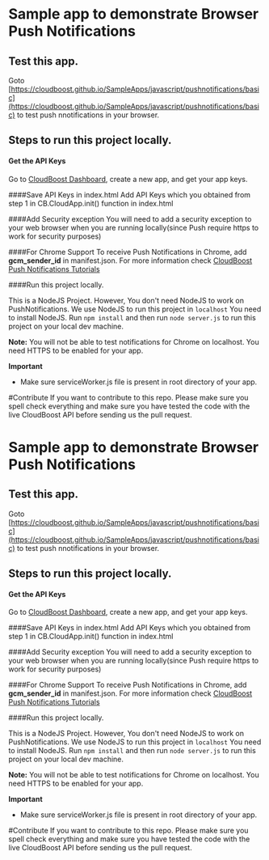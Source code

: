 
# Sample app to demonstrate Browser Push Notifications 

## Test this app.

Goto [https://cloudboost.github.io/SampleApps/javascript/pushnotifications/basic](https://cloudboost.github.io/SampleApps/javascript/pushnotifications/basic) to test push nnotifications in your browser.   

## Steps to run this project locally.

#### Get the API Keys
Go to [CloudBoost Dashboard](https://dashboard.cloudboost.io), create a new  app, and get your app keys.

####Save API Keys in index.html
Add API Keys which you obtained from step 1 in CB.CloudApp.init() function in index.html

####Add Security exception
You will need to add a security exception to your web browser when you are running locally(since Push require https to work for security purposes)

####For Chrome Support
To receive Push Notifications in Chrome, add **gcm_sender_id** in manifest.json.
For more information check [CloudBoost Push Notifications Tutorials](https://tutorials.cloudboost.io/en/pushnotifications/javascript)

####Run this project locally. 

This is a NodeJS Project. However, You don't need NodeJS to work on PushNotifications. We use NodeJS to run this project in `localhost` You need to install NodeJS. Run `npm install` and then run `node server.js` to run this project on your local dev machine. 

**Note:** You will not be able to test notifications for Chrome on localhost. You need HTTPS to be enabled for your app. 

**Important**
* Make sure serviceWorker.js file is present in root directory of your app. 


#Contribute
If you want to contribute to this repo. Please make sure you spell check everything and make sure you have tested the code with the live CloudBoost API before sending us the pull request.

# Sample app to demonstrate Browser Push Notifications 

## Test this app.

Goto [https://cloudboost.github.io/SampleApps/javascript/pushnotifications/basic](https://cloudboost.github.io/SampleApps/javascript/pushnotifications/basic) to test push nnotifications in your browser.   

## Steps to run this project locally.

#### Get the API Keys
Go to [CloudBoost Dashboard](https://dashboard.cloudboost.io), create a new  app, and get your app keys.

####Save API Keys in index.html
Add API Keys which you obtained from step 1 in CB.CloudApp.init() function in index.html

####Add Security exception
You will need to add a security exception to your web browser when you are running locally(since Push require https to work for security purposes)

####For Chrome Support
To receive Push Notifications in Chrome, add **gcm_sender_id** in manifest.json.
For more information check [CloudBoost Push Notifications Tutorials](https://tutorials.cloudboost.io/en/pushnotifications/javascript)

####Run this project locally. 

This is a NodeJS Project. However, You don't need NodeJS to work on PushNotifications. We use NodeJS to run this project in `localhost` You need to install NodeJS. Run `npm install` and then run `node server.js` to run this project on your local dev machine. 

**Note:** You will not be able to test notifications for Chrome on localhost. You need HTTPS to be enabled for your app. 

**Important**
* Make sure serviceWorker.js file is present in root directory of your app. 


#Contribute
If you want to contribute to this repo. Please make sure you spell check everything and make sure you have tested the code with the live CloudBoost API before sending us the pull request.
